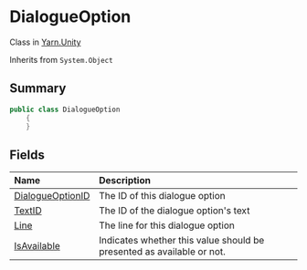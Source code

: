 # DialogueOption

Class in [Yarn.Unity](/api/csharp/yarn.unity.md)

Inherits from `System.Object`

## Summary



```csharp
public class DialogueOption
    {
    }
```

## Fields

|Name|Description|
|:---|:---|
|[DialogueOptionID](/api/csharp/yarn.unity.dialogueoption.dialogueoptionid.md)|The ID of this dialogue option|
|[TextID](/api/csharp/yarn.unity.dialogueoption.textid.md)|The ID of the dialogue option's text|
|[Line](/api/csharp/yarn.unity.dialogueoption.line.md)|The line for this dialogue option|
|[IsAvailable](/api/csharp/yarn.unity.dialogueoption.isavailable.md)|Indicates whether this value should be presented as available or not.|

